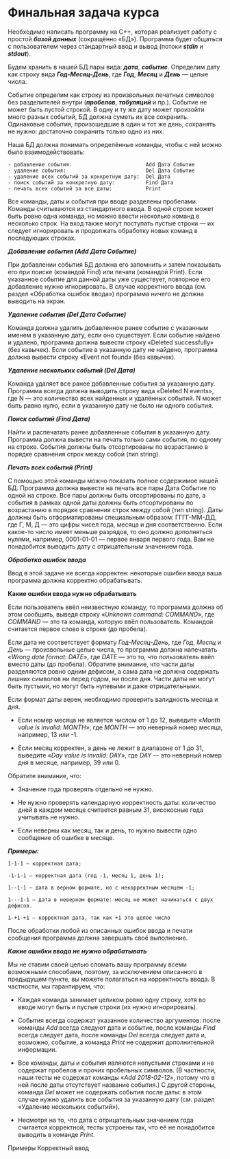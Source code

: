 Финальная задача курса<a name="TOP"></a>
===================

Необходимо написать программу на С++, которая реализует работу с простой ***базой данных*** (сокращённо «БД»). Программа будет общаться с пользователем через стандартный ввод и вывод (потоки ***stdin*** и ***stdout***).

Будем хранить в нашей БД пары вида: ***дата***, ***событие***. Определим дату как строку вида ***Год-Месяц-День***, где ***Год***, ***Месяц*** и ***День*** — целые числа. 

Событие определим как строку из произвольных печатных символов без разделителей внутри (***пробелов***, ***табуляций*** и пр.). Событие не может быть пустой строкой. В одну и ту же дату может произойти много разных событий, БД должна суметь их все сохранить. Одинаковые события, произошедшие в один и тот же день, сохранять не нужно: достаточно сохранить только одно из них.

Наша БД должна понимать определённые команды, чтобы с ней можно было взаимодействовать:

```
- добавление события:                        Add Дата Событие
- удаление события:                          Del Дата Событие
- удаление всех событий за конкретную дату:  Del Дата
- поиск событий за конкретную дату:          Find Дата
- печать всех событий за все даты:           Print
```

Все команды, даты и события при вводе разделены пробелами. Команды считываются из стандартного ввода. В одной строке может быть ровно одна команда, но можно ввести несколько команд в несколько строк. На вход также могут поступать пустые строки — их следует игнорировать и продолжать обработку новых команд в последующих строках.

***Добавление события (Add Дата Событие)***

При добавлении события БД должна его запомнить и затем показывать его при поиске (командой Find) или печати (командой Print). Если указанное событие для данной даты уже существует, повторное его добавление нужно игнорировать. В случае корректного ввода (см. раздел «Обработка ошибок ввода») программа ничего не должна выводить на экран.

***Удаление события (Del Дата Событие)***

Команда должна удалить добавленное ранее событие с указанным именем в указанную дату, если оно существует. Если событие найдено и удалено, программа должна вывести строку «Deleted successfully» (без кавычек). Если событие в указанную дату не найдено, программа должна вывести строку «Event not found» (без кавычек).

***Удаление нескольких событий (Del Дата)***

Команда удаляет все ранее добавленные события за указанную дату. Программа всегда должна выводить строку вида «Deleted N events», где N — это количество всех найденных и удалённых событий. N может быть равно нулю, если в указанную дату не было ни одного события.

***Поиск событий (Find Дата)***

Найти и распечатать ранее добавленные события в указанную дату. Программа должна вывести на печать только сами события, по одному на строке. События должны быть отсортированы по возрастанию в порядке сравнения строк между собой (тип string).

***Печать всех событий (Print)***

С помощью этой команды можно показать полное содержимое нашей БД. Программа должна вывести на печать все пары Дата Событие по одной на строке. Все пары должны быть отсортированы по дате, а события в рамках одной даты должны быть отсортированы по возрастанию в порядке сравнения строк между собой (тип string). Даты должны быть отформатированы специальным образом: ГГГГ-ММ-ДД, где Г, М, Д — это цифры чисел года, месяца и дня соответственно. Если какое-то число имеет меньше разрядов, то оно должно дополняться нулями, например, 0001-01-01 — первое января первого года. Вам не понадобится выводить дату с отрицательным значением года.

***Обработка ошибок ввода***

Ввод в этой задаче не всегда корректен: некоторые ошибки ввода ваша программа должна корректно обрабатывать.

**Какие ошибки ввода нужно обрабатывать**

Если пользователь ввёл неизвестную команду, то программа должна об этом сообщить, выведя строку «*Unknown command: COMMAND*», где *COMMAND* — это та команда, которую ввёл пользователь. Командой считается первое слово в строке (до пробела).

Если дата не соответствует формату *Год-Месяц-День*, где *Год*, *Месяц* и *День* — произвольные целые числа, то программа должна напечатать «*Wrong date format: DATE*», где *DATE* — это то, что пользователь ввёл вместо даты (до пробела). Обратите внимание, что части даты разделяются ровно одним дефисом, а сама дата не должна содержать лишних символов ни перед годом, ни после дня. Части даты не могут быть пустыми, но могут быть нулевыми и даже отрицательными.

Если формат даты верен, необходимо проверить валидность месяца и дня.

   * Если номер месяца не является числом от 1 до 12, выведите «*Month value is invalid: MONTH*», где *MONTH* — это неверный номер месяца, например, 13 или -1.

   * Если месяц корректен, а день не лежит в диапазоне от 1 до 31, выведите «*Day value is invalid: DAY*», где *DAY* — это неверный номер дня в месяце, например, 39 или 0.

Обратите внимание, что:

   * Значение года проверять отдельно не нужно.

   * Не нужно проверять календарную корректность даты: количество дней в каждом месяце считается равным 31, високосные года учитывать не нужно.

   * Если неверны как месяц, так и день, то нужно вывести одно сообщение об ошибке в месяце.

***Примеры:***


```
1-1-1 — корректная дата;

-1-1-1 — корректная дата (год -1, месяц 1, день 1);

1--1-1 — дата в верном формате, но с некорректным месяцем -1;

1---1-1 — дата в неверном формате: месяц не может начинаться с двух дефисов.

1-+1-+1 — корректная дата, так как +1 это целое число
```

После обработки любой из описанных ошибок ввода и печати сообщения программа должна завершать своё выполнение.

***Какие ошибки ввода не нужно обрабатывать***

Мы не ставим своей целью сломать вашу программу всеми возможными способами, поэтому, за исключением описанного в предыдущем пункте, вы можете полагаться на корректность ввода. В частности, мы гарантируем, что:

   * Каждая команда занимает целиком ровно одну строку, хотя во вводе могут быть и пустые строки (их нужно игнорировать).

   * События всегда содержат указанное количество аргументов: после команды *Add* всегда следуют дата и событие, после команды *Find* всегда следует дата, после команды *Del* всегда следует дата и, возможно, событие, а команда *Print* не содержит дополнительной информации.

   * Все команды, даты и события являются непустыми строками и не содержат пробелов и прочих пробельных символов. (В частности, наши тесты не содержат команды «*Add 2018-02-12*», потому что в ней после даты отсутствует название события.) С другой стороны, команда *Del* может не содержать события после даты: в этом случае нужно удалить все события за указанную дату (см. раздел «Удаление нескольких событий»).

   * Несмотря на то, что дата с отрицательным значением года считается корректной, тесты устроены так, что её не понадобится выводить в команде *Print*.

Примеры
Корректный ввод
